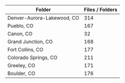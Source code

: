 | Folder                     |   Files / Folders |
|----------------------------|-------------------|
| Denver-Aurora-Lakewood, CO |               314 |
| Pueblo, CO                 |               167 |
| Canon, CO                  |                32 |
| Grand Junction, CO         |               168 |
| Fort Collins, CO           |               177 |
| Colorado Springs, CO       |               211 |
| Greeley, CO                |               171 |
| Boulder, CO                |               176 |